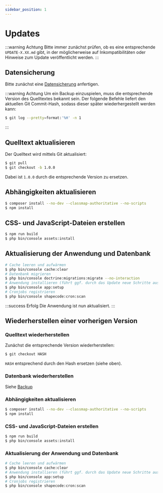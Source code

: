 ```yaml
---
sidebar_position: 1
---
```


# Updates

:::warning Achtung
Bitte immer zunächst prüfen, ob es eine entsprechende `UPDATE-X.XX.md` gibt, in der möglicherweise auf Inkompatibilitäten
oder Hinweise zum Update veröffentlicht werden.
:::

## Datensicherung

Bitte zunächst eine [Datensicherung](backup) anfertigen.

:::warning Achtung
Um ein Backup einzuspielen, muss die entsprechende Version des Quelltextes bekannt sein. Der folgende Befehle liefert
den aktuellen Git Commit-Hash, sodass dieser später wiederhergestellt werden kann:

```bash
$ git log --pretty=format:'%H' -n 1
```
:::

## Quelltext aktualisieren

Der Quelltext wird mittels Git aktualisiert:

```bash
$ git pull
$ git checkout -b 1.0.0
```

Dabei ist `1.0.0` durch die entsprechende Version zu ersetzen.

## Abhängigkeiten aktualisieren

```bash
$ composer install --no-dev --classmap-authoritative --no-scripts
$ npm install
```

## CSS- und JavaScript-Dateien erstellen

```bash
$ npm run build
$ php bin/console assets:install
```

## Aktualisierung der Anwendung und Datenbank

```bash
# Cache leeren und aufwärmen
$ php bin/console cache:clear
# Datenbank migrieren
$ php bin/console doctrine:migrations:migrate --no-interaction
# Anwendung installieren (führt ggf. durch das Update neue Schritte aus - bisherige Schritte werden übersprungen)
$ php bin/console app:setup
# Cronjobs registrieren
$ php bin/console shapecode:cron:scan
```

:::success Erfolg
Die Anwendung ist nun aktualisiert.
:::

## Wiederherstellen einer vorherigen Version

### Quelltext wiederherstellen
Zunächst die entsprechende Version wiederherstellen:

```bash
$ git checkout HASH
```

`HASH` entsprechend durch den Hash ersetzen (siehe oben).

### Datenbank wiederherstellen

Siehe [Backup](backup#datenbank-zurückspielen)

### Abhängigkeiten aktualisieren

```bash
$ composer install --no-dev --classmap-authoritative --no-scripts
$ npm install
```

### CSS- und JavaScript-Dateien erstellen

```bash
$ npm run build
$ php bin/console assets:install
```

### Aktualisierung der Anwendung und Datenbank

```bash
# Cache leeren und aufwärmen
$ php bin/console cache:clear
# Anwendung installieren (führt ggf. durch das Update neue Schritte aus - bisherige Schritte werden übersprungen)
$ php bin/console app:setup
# Cronjobs registrieren
$ php bin/console shapecode:cron:scan
```

